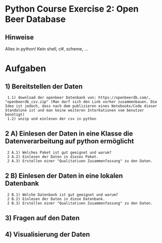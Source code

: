 # Python Course Exercise 2: Open Beer Database
## Hinweise

Alles in python! Kein shell, c#, scheme, ...

# Aufgaben
## 1) Bereitstellen der Daten
     1.1) download der openbeer Datenbank von: https://openbeerdb.com/, "openbeerdb_csv.zip" (Man darf sich den Link vorher zusammenbauen. Die Idee ist jedoch, dass nach dem publizieren eines Notebooks/Code dieser Standalone ist und man keine weiteren Interkationen vom benutzer benötigt)
     1.2) unzip und einlesen der csv in python

## 2 A) Einlesen der Daten in eine Klasse die Datenverarbeitung auf python ermöglicht
     2 A.1) Welches Paket ist gut geeignet und warum?
     2 A.2) Einlesen der Daten in dieses Paket.
     2 A.3) Erstellen einer "Qualitativen Zusammenfassung" zu den Daten.

## 2 B) Einlesen der Daten in eine lokalen Datenbank
     2 B.1) Welche Datenbank ist gut geeignet und warum?
     2 B.2) Einlesen der Daten in diese Datenbank.
     2 B.3) Erstellen einer "Qualitativen Zusammenfassung" zu den Daten.

## 3) Fragen auf den Daten


## 4) Visualisierung der Daten
